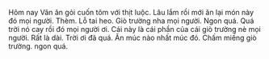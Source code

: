 Hôm nay Vân ăn gỏi cuốn tôm với thịt luộc. Lâu lắm rồi mới ăn lại món này đó mọi người. Thèm. Lỗ tai heo.
Giò trường nha mọi người.
Ngon quá.
Quá trời nó cay rồi đó mọi người ơi. Cái này là cái phần của cái giò trường nè mọi người. Rất là dài.
Trời ơi đã quá. Ăn múc nào nhất múc đó.
Chấm miếng giò trường. ngon quá.